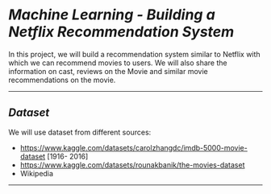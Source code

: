 # *Machine Learning - Building a Netflix Recommendation System*

In this project, we will build a recommendation system similar to Netflix with which we can recommend movies to users.
We will also share the information on cast, reviews on the Movie and similar movie recommendations on the movie.

----------------------------------------------------------------------------------------------------------------------------------------------------------------------------------------------

## *Dataset*
We will use dataset from different sources:
  * https://www.kaggle.com/datasets/carolzhangdc/imdb-5000-movie-dataset [1916- 2016]
  * https://www.kaggle.com/datasets/rounakbanik/the-movies-dataset
  * Wikipedia
  
 ----------------------------------------------------------------------------------------------------------------------------------------------------------------------------------------------
 
 
